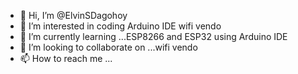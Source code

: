 - 👋 Hi, I’m @ElvinSDagohoy
- 👀 I’m interested in coding Arduino IDE wifi vendo
- 🌱 I’m currently learning ...ESP8266 and ESP32 using Arduino IDE
- 💞️ I’m looking to collaborate on ...wifi vendo
- 📫 How to reach me ...

<!---
ElvinSDagohoy/ElvinSDagohoy is a ✨ special ✨ repository because its `README.md` (this file) appears on your GitHub profile.
You can click the Preview link to take a look at your changes.
--->
